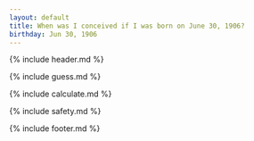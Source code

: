```yaml
---
layout: default
title: When was I conceived if I was born on June 30, 1906?
birthday: Jun 30, 1906
---
```


{% include header.md %}

{% include guess.md %}

{% include calculate.md %}

{% include safety.md %}

{% include footer.md %}



